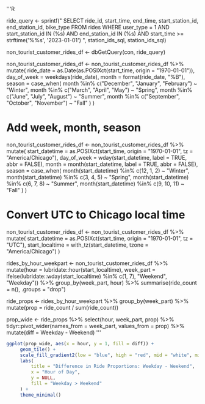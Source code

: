 '''R

 ride_query <- sprintf("
   SELECT
     ride_id,
     start_time,
     end_time,
     start_station_id,
     end_station_id,
     bike_type
   FROM rides
   WHERE user_type = 1
     AND start_station_id IN (%s)
     AND end_station_id IN (%s)
     AND start_time >= strftime('%%s', '2023-01-01')
", station_ids_sql, station_ids_sql)
 
non_tourist_customer_rides_df <- dbGetQuery(con, ride_query)

non_tourist_customer_rides_df <- non_tourist_customer_rides_df %>%
  mutate(
    ride_date = as.Date(as.POSIXct(start_time, origin = "1970-01-01")),
    day_of_week = weekdays(ride_date),
    month = format(ride_date, "%B"),
    season = case_when(
      month %in% c("December", "January", "February") ~ "Winter",
      month %in% c("March", "April", "May") ~ "Spring",
      month %in% c("June", "July", "August") ~ "Summer",
      month %in% c("September", "October", "November") ~ "Fall"
    )
  )

# Add week, month, season
non_tourist_customer_rides_df <- non_tourist_customer_rides_df %>%
  mutate(
    start_datetime = as.POSIXct(start_time, origin = "1970-01-01", tz = "America/Chicago"),
    day_of_week = wday(start_datetime, label = TRUE, abbr = FALSE),
    month = month(start_datetime, label = TRUE, abbr = FALSE),
    season = case_when(
      month(start_datetime) %in% c(12, 1, 2) ~ "Winter",
      month(start_datetime) %in% c(3, 4, 5)  ~ "Spring",
      month(start_datetime) %in% c(6, 7, 8)  ~ "Summer",
      month(start_datetime) %in% c(9, 10, 11) ~ "Fall"
    )
  )

# Convert UTC to Chicago local time
non_tourist_customer_rides_df <- non_tourist_customer_rides_df %>%
  mutate(
    start_datetime = as.POSIXct(start_time, origin = "1970-01-01", tz = "UTC"),
    start_localtime = with_tz(start_datetime, tzone = "America/Chicago")
  )



rides_by_hour_weekpart <- non_tourist_customer_rides_df %>%
  mutate(hour = lubridate::hour(start_localtime),
         week_part = ifelse(lubridate::wday(start_localtime) %in% c(1, 7), "Weekend", "Weekday")) %>%
  group_by(week_part, hour) %>%
  summarise(ride_count = n(), .groups = "drop")


ride_props <- rides_by_hour_weekpart %>%
  group_by(week_part) %>%
  mutate(prop = ride_count / sum(ride_count))

prop_wide <- ride_props %>%
  select(hour, week_part, prop) %>%
  tidyr::pivot_wider(names_from = week_part, values_from = prop) %>%
  mutate(diff = Weekday - Weekend)
'''

```R
ggplot(prop_wide, aes(x = hour, y = 1, fill = diff)) +
     geom_tile() +
     scale_fill_gradient2(low = "blue", high = "red", mid = "white", midpoint = 0) +
     labs(
         title = "Difference in Ride Proportions: Weekday - Weekend",
         x = "Hour of Day",
         y = NULL,
         fill = "Weekday > Weekend"
     ) +
     theme_minimal()
```
